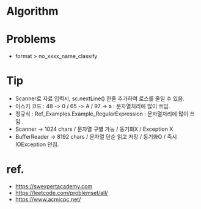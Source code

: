 # Algorithm
# Problems
 - format > no_xxxx_name_classify
 
 
 
# Tip
 - Scanner로 자료 입력시, sc.nextLine() 한줄 추가하여 로스를 줄일 수 있음.
 - 아스키 코드 : 48 -> 0 / 65 -> A / 97 -> a : 문자열처리에 많이 쓰임.
 - 정규식 : Ref_Examples.Example_RegularExpression : 문자열처리에 많이 쓰임 .
 - Scanner -> 1024 chars / 문자열 구별 가능 / 동기화X / Exception X
 - BufferReader -> 8192 chars / 문자열 단순 읽고 저장 / 동기화O / 즉시 IOException 던짐.
 
# ref.
 - https://swexpertacademy.com
 - https://leetcode.com/problemset/all/
 - https://www.acmicpc.net/